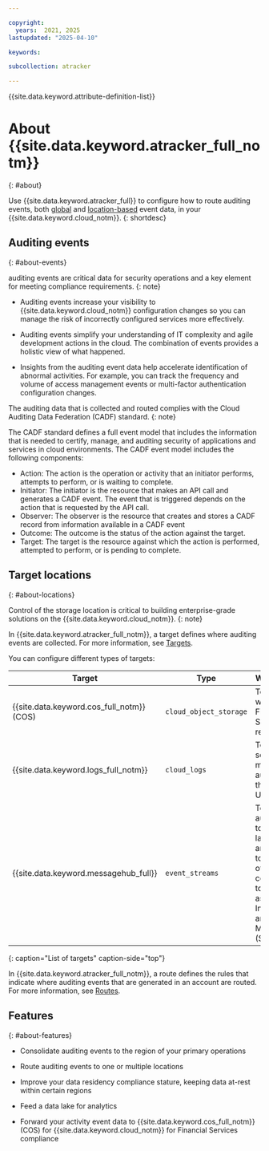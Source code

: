 ```yaml
---

copyright:
  years:  2021, 2025
lastupdated: "2025-04-10"

keywords:

subcollection: atracker

---
```


{{site.data.keyword.attribute-definition-list}}


# About {{site.data.keyword.atracker_full_notm}}
{: #about}

Use {{site.data.keyword.atracker_full}} to configure how to route auditing events, both [global](/docs/atracker?topic=atracker-event_types#event_types_global) and [location-based](/docs/atracker?topic=atracker-event_types#event_types_location) event data, in your {{site.data.keyword.cloud_notm}}.
{: shortdesc}


## Auditing events
{: #about-events}

auditing events are critical data for security operations and a key element for meeting compliance requirements.
{: note}

- Auditing events increase your visibility to {{site.data.keyword.cloud_notm}} configuration changes so you can manage the risk of incorrectly configured services more effectively.

- Auditing events simplify your understanding of IT complexity and agile development actions in the cloud. The combination of events provides a holistic view of what happened.

- Insights from the auditing event data help accelerate identification of abnormal activities. For example, you can track the frequency and volume of access management events or multi-factor authentication configuration changes.

The auditing data that is collected and routed complies with the Cloud Auditing Data Federation (CADF) standard.
{: note}

The CADF standard defines a full event model that includes the information that is needed to certify, manage, and auditing security of applications and services in cloud environments. The CADF event model includes the following components:
-	Action: The action is the operation or activity that an initiator performs, attempts to perform, or is waiting to complete.
-	Initiator: The initiator is the resource that makes an API call and generates a CADF event. The event that is triggered depends on the action that is requested by the API call.
-	Observer: The observer is the resource that creates and stores a CADF record from information available in a CADF event
-	Outcome: The outcome is the status of the action against the target.
-	Target: The target is the resource against which the action is performed, attempted to perform, or is pending to complete.



## Target locations
{: #about-locations}

Control of the storage location is critical to building enterprise-grade solutions on the {{site.data.keyword.cloud_notm}}.
{: note}

In {{site.data.keyword.atracker_full_notm}}, a target defines where auditing events are collected.  For more information, see [Targets](/docs/atracker?topic=atracker-atracker-resources#atracker-resources-targets).

You can configure different types of targets:

| Target                                      | Type                     | When to use |
|---------------------------------------------|--------------------------|------------|
| {{site.data.keyword.cos_full_notm}} (COS)   | `cloud_object_storage`   | To comply with Financial Services regulations. |
| {{site.data.keyword.logs_full_notm}}| `cloud_logs`   | To view, search, and manage auditing data through the UI. |
| {{site.data.keyword.messagehub_full}} | `event_streams`   | To send auditing data to data lakes, other analysis tools, and to other corporate tools such as Security Information and Event Management (SIEM) tools. |
{: caption="List of targets" caption-side="top"}

In {{site.data.keyword.atracker_full_notm}}, a route defines the rules that indicate where auditing events that are generated in an account are routed. For more information, see [Routes](/docs/atracker?topic=atracker-atracker-resources#atracker-resources-routes).


## Features
{: #about-features}

- Consolidate auditing events to the region of your primary operations

- Route auditing events to one or multiple locations

- Improve your data residency compliance stature, keeping data at-rest within certain regions

- Feed a data lake for analytics

- Forward your activity event data to {{site.data.keyword.cos_full_notm}} (COS) for {{site.data.keyword.cloud_notm}} for Financial Services compliance
